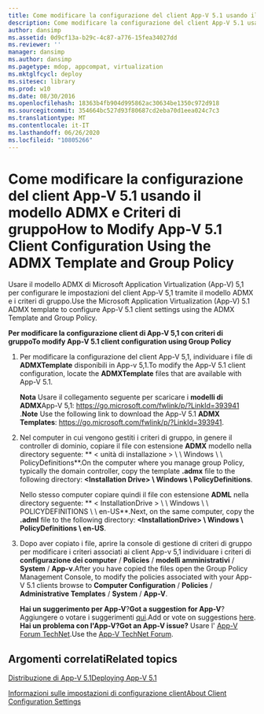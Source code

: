 ```yaml
---
title: Come modificare la configurazione del client App-V 5.1 usando il modello ADMX e Criteri di gruppo
description: Come modificare la configurazione del client App-V 5.1 usando il modello ADMX e Criteri di gruppo
author: dansimp
ms.assetid: 0d9cf13a-b29c-4c87-a776-15fea34027dd
ms.reviewer: ''
manager: dansimp
ms.author: dansimp
ms.pagetype: mdop, appcompat, virtualization
ms.mktglfcycl: deploy
ms.sitesec: library
ms.prod: w10
ms.date: 08/30/2016
ms.openlocfilehash: 18363b4fb904d995862ac30634be1350c972d918
ms.sourcegitcommit: 354664bc527d93f80687cd2eba70d1eea024c7c3
ms.translationtype: MT
ms.contentlocale: it-IT
ms.lasthandoff: 06/26/2020
ms.locfileid: "10805266"
---
```

# <span data-ttu-id="2419d-103">Come modificare la configurazione del client App-V 5.1 usando il modello ADMX e Criteri di gruppo</span><span class="sxs-lookup"><span data-stu-id="2419d-103">How to Modify App-V 5.1 Client Configuration Using the ADMX Template and Group Policy</span></span>


<span data-ttu-id="2419d-104">Usare il modello ADMX di Microsoft Application Virtualization (App-V) 5,1 per configurare le impostazioni del client App-V 5,1 tramite il modello ADMX e i criteri di gruppo.</span><span class="sxs-lookup"><span data-stu-id="2419d-104">Use the Microsoft Application Virtualization (App-V) 5.1 ADMX template to configure App-V 5.1 client settings using the ADMX Template and Group Policy.</span></span>

**<span data-ttu-id="2419d-105">Per modificare la configurazione client di App-V 5,1 con criteri di gruppo</span><span class="sxs-lookup"><span data-stu-id="2419d-105">To modify App-V 5.1 client configuration using Group Policy</span></span>**

1.  <span data-ttu-id="2419d-106">Per modificare la configurazione del client App-V 5,1, individuare i file di **ADMXTemplate** disponibili in App-v 5,1.</span><span class="sxs-lookup"><span data-stu-id="2419d-106">To modify the App-V 5.1 client configuration, locate the **ADMXTemplate** files that are available with App-V 5.1.</span></span>

    <span data-ttu-id="2419d-107">**Nota**  Usare il collegamento seguente per scaricare i **modelli di ADMX**App-V 5,1: <https://go.microsoft.com/fwlink/p/?LinkId=393941> .</span><span class="sxs-lookup"><span data-stu-id="2419d-107">**Note** Use the following link to download the App-V 5.1 **ADMX Templates**: <https://go.microsoft.com/fwlink/p/?LinkId=393941>.</span></span>

     

2.  <span data-ttu-id="2419d-108">Nel computer in cui vengono gestiti i criteri di gruppo, in genere il controller di dominio, copiare il file con estensione **ADMX** modello nella directory seguente: \*\* &lt; unità di installazione &gt; \ \ Windows \ \ PolicyDefinitions\*\*.</span><span class="sxs-lookup"><span data-stu-id="2419d-108">On the computer where you manage group Policy, typically the domain controller, copy the template **.admx** file to the following directory: **&lt;Installation Drive&gt; \\ Windows \\ PolicyDefinitions**.</span></span>

    <span data-ttu-id="2419d-109">Nello stesso computer copiare quindi il file con estensione **ADML** nella directory seguente: \*\* &lt; InstallationDrive &gt; \ \ Windows \ \ POLICYDEFINITIONS \ \ en-US\*\*.</span><span class="sxs-lookup"><span data-stu-id="2419d-109">Next, on the same computer, copy the **.adml** file to the following directory: **&lt;InstallationDrive&gt; \\ Windows \\ PolicyDefinitions \\ en-US**.</span></span>

3.  <span data-ttu-id="2419d-110">Dopo aver copiato i file, aprire la console di gestione di criteri di gruppo per modificare i criteri associati ai client App-v 5,1 individuare i criteri di **configurazione dei computer**  /  **Policies**  /  **modelli amministrativi**  /  **System**  /  **App-v**.</span><span class="sxs-lookup"><span data-stu-id="2419d-110">After you have copied the files open the Group Policy Management Console, to modify the policies associated with your App-V 5.1 clients browse to **Computer Configuration** / **Policies** / **Administrative Templates** / **System** / **App-V**.</span></span>

    <span data-ttu-id="2419d-111">**Hai un suggerimento per App-V**?</span><span class="sxs-lookup"><span data-stu-id="2419d-111">**Got a suggestion for App-V**?</span></span> <span data-ttu-id="2419d-112">Aggiungere o votare i suggerimenti [qui](http://appv.uservoice.com/forums/280448-microsoft-application-virtualization).</span><span class="sxs-lookup"><span data-stu-id="2419d-112">Add or vote on suggestions [here](http://appv.uservoice.com/forums/280448-microsoft-application-virtualization).</span></span> **<span data-ttu-id="2419d-113">Hai un problema con l'App-V?</span><span class="sxs-lookup"><span data-stu-id="2419d-113">Got an App-V issue?</span></span>** <span data-ttu-id="2419d-114">Usare l' [App-V Forum TechNet](https://social.technet.microsoft.com/Forums/home?forum=mdopappv).</span><span class="sxs-lookup"><span data-stu-id="2419d-114">Use the [App-V TechNet Forum](https://social.technet.microsoft.com/Forums/home?forum=mdopappv).</span></span>

## <span data-ttu-id="2419d-115">Argomenti correlati</span><span class="sxs-lookup"><span data-stu-id="2419d-115">Related topics</span></span>


[<span data-ttu-id="2419d-116">Distribuzione di App-V 5.1</span><span class="sxs-lookup"><span data-stu-id="2419d-116">Deploying App-V 5.1</span></span>](deploying-app-v-51.md)

[<span data-ttu-id="2419d-117">Informazioni sulle impostazioni di configurazione client</span><span class="sxs-lookup"><span data-stu-id="2419d-117">About Client Configuration Settings</span></span>](about-client-configuration-settings51.md)

 

 





